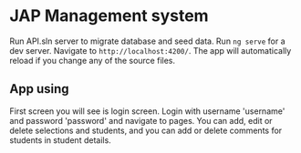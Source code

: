 # JAP Management system

Run API.sln server to migrate database and seed data.
Run `ng serve` for a dev server. Navigate to `http://localhost:4200/`. The app will automatically reload if you change any of the source files.

## App using

First screen you will see is login screen.
Login with username 'username' and password 'password' and navigate to pages.
You can add, edit or delete selections and students, and you can add or delete comments for students in student details.



